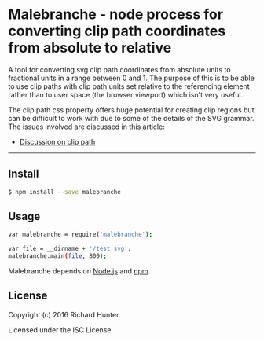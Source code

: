 # Malebranche - node process for converting clip path coordinates from absolute to relative

A tool for converting svg clip path coordinates from absolute units to fractional units in a range between 0 and 1.
The purpose of this is to be able to use clip paths with clip path units set relative to the referencing element rather
than to user space (the browser viewport) which isn't very useful.

The clip path css property offers huge potential for creating clip regions but can be difficult to work with
due to some of the details of the SVG grammar. The issues involved are discussed in this article:
* [Discussion on clip path](http://blog.richardhunter.co.uk/index.php/7)

---

## Install

```sh
$ npm install --save malebranche
```
##  Usage

```sh
var malebranche = require('malebranche');

var file = __dirname + '/test.svg';
malebranche.main(file, 800);
```


Malebranche depends on [Node.js](http://nodejs.org/) and [npm](http://npmjs.org/).


## License

Copyright (c) 2016 Richard Hunter

Licensed under the ISC License
